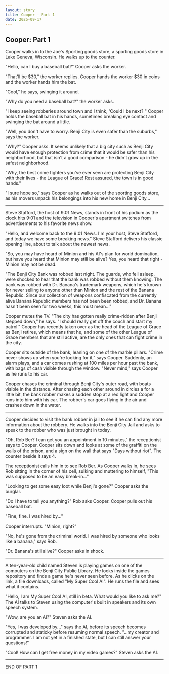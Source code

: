 ```yaml
---
layout: story
title: Cooper - Part 1
date: 2025-09-17
---
```

## Cooper: Part 1
Cooper walks in to the Joe's Sporting goods store, a sporting goods store in Lake Geneva, Wisconsin. He walks up to the counter.

"Hello, can I buy a baseball bat?" Cooper asks the worker.

"That'll be $30," the worker replies. Cooper hands the worker $30 in coins and the worker hands him
the bat.

"Cool," he says, swinging it around.

"Why do you need a baseball bat?" the worker asks.

"I keep seeing robberies around town and I think, 'Could I be next?'" Cooper holds the baseball bat in his hands, sometimes breaking eye contact and swinging
the bat around a little.

"Well, you don't have to worry. Benji City is even safer than the suburbs," says the worker.

"Why?" Cooper asks. It seems unlikely that a big city such as Benji City would have enough protection from crime that it would be safer than his neighborhood,
but that isn't a good comparison - he didn't grow up in the safest neighborhood.

"Why, the best crime fighters you've ever seen are protecting Benji City with their lives - the League of Grace! Rest assured, the town is in good hands."

"I sure hope so," says Cooper as he walks out of the sporting goods store, as his movers unpack his belongings into his new home in Benji City...

---

Steve Stafford, the host of 9:01 News, stands in front of his podium as the clock hits 9:01 and the television in Cooper's apartment switches from advertisements
to his favorite news show.

"Hello, and welcome back to the 9:01 News. I'm your host, Steve Stafford, and today we have some breaking news." Steve Stafford delivers his classic opening line, about
to talk about the newest news.

"So, you may have heard of Minion and his AI's plan for world domination, but have you heard that Minion may still be alive? Yes, you heard that right - Minion may not be
dead.

"The Benji City Bank was robbed last night. The guards, who fell asleep, were shocked to hear that the bank was robbed without them knowing. The bank was robbed with Dr. 
Banana's trademark weapons, which he's known for never selling to anyone other than Minion and the rest of the Banana Republic. Since our collection of weapons confiscated from
the currently alive Banana Republic members has not been been robbed, and Dr. Banana hasn't been seen for two weeks, this must mean..."

Cooper mutes the TV. "The city has gotten really crime-ridden after Benji stepped down," he says. "I should really get off the couch and start my patrol." Cooper has recently
taken over as the head of the League of Grace as Benji retires, which means that he, and some of the other League of Grace members that are still active, are the only ones
that can fight crime in the city.

Cooper sits outside of the bank, leaning on one of the marble pillars. "Crime never shows up when you're looking for it," says Cooper. Suddenly, an alarm plays, and a car comes
rushing at 100 miles per hour past the bank, with bags of cash visible through the window. "Never mind," says Cooper as he runs to his car.

Cooper chases the criminal through Benji City's outer road, with boats visible in the distance. After chasing each other around in circles a for a little bit, the bank robber
makes a sudden stop at a red light and Cooper runs into him with his car. The robber's car goes flying in the air and crashes down in the water.

---

Cooper decides to visit the bank robber in jail to see if he can find any more information about the robbery. He walks into the Benji City Jail and asks to speak to the
robber who was just brought in today.

"Oh, Rob Ber? I can get you an appointment in 10 minutes," the receptionist says to Cooper. Cooper sits down and looks at some of the graffiti on the walls of the prison,
and a sign on the wall that says "Days without riot". The counter beside it says 4.

The receptionist calls him in to see Rob Ber. As Cooper walks in, he sees Rob sitting in the corner of his cell, sulking and muttering to himself, "This was supposed to
be an easy break-in..."

"Looking to get some easy loot while Benji's gone?" Cooper asks the burglar.

"Do I have to tell you anything?" Rob asks Cooper. Cooper pulls out his baseball bat.

"Fine, fine. I was hired by..."

Cooper interrupts. "Minion, right?"

"No, he's gone from the criminal world. I was hired by someone who looks like a banana," says Rob.

"Dr. Banana's still alive?" Cooper asks in shock.

---

A ten-year-old child named Steven is playing games on one of the computers on the Benji City Public Library. He looks inside the games repository and finds a game he's never
seen before. As he clicks on the link, a file downloads, called "My Super Cool AI". He runs the file and sees what it contains.

"Hello, I am My Super Cool AI, still in beta. What would you like to ask me?" The AI talks to Steven using the computer's built in speakers and its own speech system.

"Wow, are you an AI?" Steven asks the AI.

"Yes, I was developed by..." says the AI, before its speech becomes corrupted and staticky before resuming normal speech. "...my creator and programmer. I am not yet
in a finished state, but I can still answer your questions!"

"Cool! How can I get free money in my video games?" Steven asks the AI.

---

END OF PART 1
